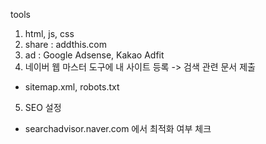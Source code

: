 
tools
1. html, js, css
2. share : addthis.com
3. ad : Google Adsense, Kakao Adfit
4. 네이버 웹 마스터 도구에 내 사이트 등록 -> 검색 관련 문서 제출
 - sitemap.xml, robots.txt

5. SEO 설정
 - searchadvisor.naver.com 에서 최적화 여부 체크


 